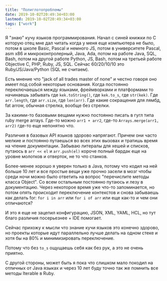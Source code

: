 ```yaml
---
title: "Полиглотопроблемы"
date: 2019-10-02T20:49:34+03:00
lastmod: 2019-10-02T20:49:34+03:00
tags: ["work"]
---
```


Я "знаю" кучу языков программирования. Начал с синей книжки по С которую отец мне дал читать когда у меня еще компьютера не было, потом в школе Basic, Pascal и немного JS, потом в университете Pascal, asm х86 и микроконтролерный, Java, Ada, потом на работе Java, SQL, Bash, потом на другой работе Python, JS, Bash, потом на третьей работе Objective C, PHP, Ruby, JS, SQL. Сейчас 60/20/10/10 это Ruby/JS/Java/Python (SQL не считаем).

Есть мнение что "jack of all trades master of none" и честно говоря оно имеет под собой некоторые основания. Когда постоянно переключаешься между языками, фреймворками и платформами то начинаешь забывать где `kek.toString()`, где `kek.to_s`, где `str(kek)`. Где  `arr.length`, где `arr.size`, где `len(arr)`. Где какие сокращения для лямбд, fat arrow, обычная стрелка, вообще без стрелки.

За какими-то базовыми вещами нужно постоянно писать в гугл типа ruby merge arrays. Где-то можно `arr1 + arr2`, где-то `Arrays.merge(arr1, arr2)` где-то еще непонятно что.

Различия в базовых API языков здорово напрягают. Причем они часто мелкие и постоянно путаешься во всех этих вызовах и тратишь время на чтение документации. Забываю литералы для хешей и списков, путаюсь в `arr << el` и `arr.push(el)` короче полный бардак еще на уровне молотков и отверток, не то что станков.

Более-менее хорошо я уверен только в Java, потому что кодил на ней больше 10 лет и все простые вещи уже прочно засели в мозг чтобы среди ночи можно было ответить на вопрос "перечислите методы класса Object". Со всем остальным постоянно путаюсь и лезу в документацию. Через некоторое время уже что-то запоминается, но потом опять происходит переключение контекстов и снова забываешь как делать for: `for i in arr` или `for i of arr` или еще как-то и чем они отличаются?

И это я еще не зацепил конфигурацию, JSON, XML, YAML, HCL, но тут благо различия посерьезнее + IDE помогает.

Сейчас прихожу к мысли что знание кучи языков это конечно здорово, но проекты которые идут параллельно лучше делать на одном стеке и хотя бы на 80% и минимизировать переключение. 

Потому что без `to_s` ощущаешь себя как без рук, а это не очень приятно.

С другой стороны, может быть я пока что слишком мало покодил на отличных от Java языках и через 10 лет буду точно так же помнить все методы Iterable в Ruby.
